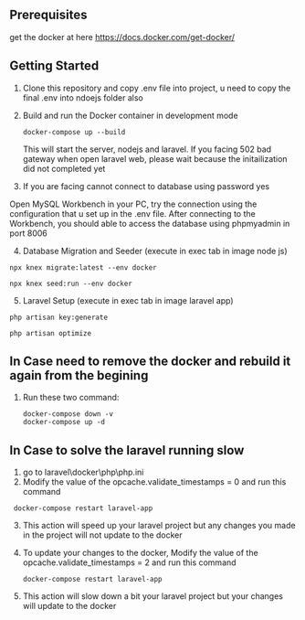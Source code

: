 ## Prerequisites

get the docker at here https://docs.docker.com/get-docker/

## Getting Started

1. Clone this repository and copy .env file into project, u need to copy the final .env into ndoejs folder also

2. Build and run the Docker container in development mode

   ```
   docker-compose up --build
   ```


   This will start the server, nodejs and laravel. If you facing 502 bad gateway when open laravel web, please wait because the initailization did not completed yet

3. If you are facing cannot connect to database using password yes


Open MySQL Workbench in your PC, try the connection using the configuration that u set up in the .env file. After connecting to the Workbench, you should able to access the database using phpmyadmin in port 8006



4. Database Migration and Seeder (execute in exec tab in image node js)

```
npx knex migrate:latest --env docker
```
```
npx knex seed:run --env docker
```


5. Laravel Setup (execute in exec tab in image laravel app)

```
php artisan key:generate

php artisan optimize 
```
   
## In Case need to remove the docker and rebuild it again from the begining


1. Run these two command:
   ```
   docker-compose down -v
   docker-compose up -d
   ```

## In Case to solve the laravel running slow


1. go to laravel\docker\php\php.ini
2. Modify the value of the opcache.validate_timestamps = 0 and run this command
  ```
   docker-compose restart laravel-app
   ```
3. This action will speed up your laravel project but any changes you made in the project will not update to the docker

4. To update your changes to the docker,  Modify the value of the opcache.validate_timestamps = 2 and run this command
   ```
   docker-compose restart laravel-app
   ```
5. This action will slow down a bit your laravel project but your changes will update to the docker
 
